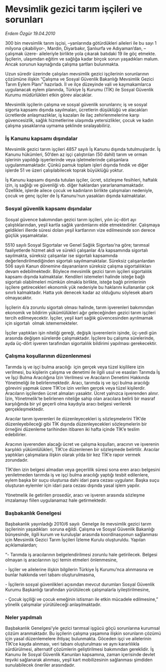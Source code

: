 # Mevsimlik gezici tarım işçileri ve sorunları

*Erdem Özgür 19.04.2010*

<div class="yazi"><p>300 bin mevsimlik tarım işçisi, –yanlarında götürdükleri aileleri ile bu sayı 1 milyona çıkabiliyor-, Mardin, Diyarbakır, Şanlıurfa ve Adıyaman’dan, –çalışmak üzere- aileleriyle birlikte yola çıkarak batıdaki 19 ile göç etmekte. İşçilerin, ulaşımdan eğitim ve sağlığa kadar birçok sorun yaşadıkları malum. Ancak sorunun kaynağında çalışma şartları bulunmakta. </p>
<p>Uzun süredir üzerinde çalışılan mevsimlik gezici işçilerinin sorunlarının çözümüne ilişkin “Çalışma ve Sosyal Güvenlik Bakanlığı Mevsimlik Gezici Tarım Eylem Planı” hazırladı. İl ve ilçe düzeyinde vali ve kaymakamlarca uygulanacak eylem planında, Türkiye İş Kurumu (TİK) ile Sosyal Güvenlik Kurumu müdürlükleri etkin görev alacaklar.</p>
<p>Mevsimlik işçilerin çalışma ve sosyal güvenlik sorunlarını; iş ve sosyal sigorta kapsamı dışında sayılmaları, ücretlerin düşüklüğü ve alacakları ücretlerde anlaşmazlıklar, iş kazaları ile ilaç zehirlenmelerine karşı güvencesizlik, sağlık hizmetlerine ulaşımda yetersizlikler, çocuk ve kadın çalışma yasaklarına uymama şeklinde sıralayabiliriz.</p>
<h3>İş Kanunu kapsamı dışındalar</h3>
<p>Mevsimlik gezici tarım işçileri 4857 sayılı İş Kanunu dışında tutulmuşlardır. İş Kanunu hükümleri, 50’den az işçi çalıştırılan (50 dahil) tarım ve orman işlerinin yapıldığı işyerlerinde veya işletmelerinde çalışanlara uygulanmamaktadır. Çünkü pamuk toplam işleri dışında fındık ve diğer işlerde 51 ve üzeri çalışılabilecek toprak büyüklüğü yoktur. </p>
<p>İş Kanunu kapsamı dışında tutulan işçiler, ücret, sözleşme fesihleri, haftalık izin, iş sağlığı ve güvenliği vb. diğer haklardan yararlanamamaktadır. Özellikle, işlerde ailece çocuk ve kadınların birlikte çalışmaları nedeniyle, çocuk ve genç işçiler de İş Kanunu’nun yasakları dışında kalmaktalar. </p>
<h3>Sosyal güvenlik kapsamı dışındalar</h3>
<p>Sosyal güvence bakımından gezici tarım işçileri, yılın üç-dört ayı çalıştıklarından, yeşil kartla sağlık yardımlarını elde etmektedirler. Çalışmaya geldikleri illerde süresi dolan yeşil kartlarının vize edilmesinde son derece güçlük yaşamaktalar. </p>
<p>5510 sayılı Sosyal Sigortalar ve Genel Sağlık Sigortası’na göre; tarımsal faaliyetlerde hizmet akdi ve sürekli çalışanlar 4/a kapsamında sigortalı sayılmakta, süreksiz çalışanlar ise sigortalı kapsamında değerlendirilmediğinden sigortalı sayılmamaktalar. Süreksiz çalışanlardan 506 sayılı Kanun dönemine dayananların süreksiz çalışma sigortalılıkları devam edebilmektedir. Böylece mevsimlik gezici tarım işçileri sigortalılık kapsamı dışında kalmaktalar. Kendileri istemeleri halinde isteğe bağlı sigortalı olabilmeleri mümkün olmakla birlikte, isteğe bağlı primlerinin işçilere getirecekleri ekonomik yük nedeniyle bu haklarını kullananlar çok sınırlı kalmaktadır. Hatta yok denecek kadar az olduğunu söylesek abartı olmayacaktır. </p>
<p>İşçilerin 4/a zorunlu sigortalı olması halinde, tarım işverenleri bakımından ekonomik ve bildirim yükümlülükleri ağır geleceğinden gezici tarım işçileri tercih edilmeyecektir. İşçiler, yeşil kart sağlık güvencesinden ayrılmamak için sigortalı  olmak istememekteler.</p>
<p>İşçiler yaptıkları işin niteliği gereği, değişik işverenlerin işinde, üç-yedi gün arasında değişen sürelerde çalışmaktadır. İşçilere bu çalışma sürelerinde, ayda üç-dört işveren tarafından sigortalılık bildirimi yapılması gerekecektir. </p>
<h3>Çalışma koşullarının düzenlenmesi</h3>
<p>Tarımda iş ve işçi bulma aracılığı  için gerçek veya tüzel kişililere izin verilmesi, bu kişilerin çalışma ve denetimi ile ilgili usul ve esasları Tarımda İş ve İşçi Bulma Aracılığına İzin Verilmesi ve Aracıların Denetimi Hakkında Yönetmeliği ile belirlenmektedir. Aracı, tarımda iş ve işçi bulma aracılığı görevini yapmak üzere TİK’ce izin verilen gerçek veya tüzel kişilerdir. Aracıların işçilerden ücret almaları yasaktır. Ücret yalnızca işverenden alınır. İzin, Yönetmelik’te belirlenen niteliğe sahip olan aracılara belirli bir masraf karşılığında bir yıl geçerli olma kaydıyla aracı belgesi verilerek gerçekleşmektedir.</p>
<p>Aracılar tarım işverenleri ile düzenleyecekleri iş sözleşmelerini TİK’de düzenleyebileceği gibi TİK dışında düzenleyecekleri sözleşmelerin bir örneğini düzenleme tarihinden itibaren iki hafta içinde TİK’e teslim edebilirler. </p>
<p>Aracının işverenden alacağı ücret ve çalışma koşulları, aracının ve işverenin karşılıklı yükümlülükleri, TİK’ce düzenlenen bir sözleşmede belirtilir. Aracılar yaptıkları çalışmalara ilişkin olarak yılda bir kez TİK’e rapor vermek zorundadır. </p>
<p>TİK’den izin belgesi almadan veya geçerlilik süresi sona eren aracı belgesini yeniletmeden tarımda iş ve işçi bulma aracılığı yaptığı tesbit edilenlere, eylem başka bir suçu oluştursa dahi idari para cezası uygulanır. Başka suçu oluşturan eylemler için idari para cezası dışında yasal işlem yapılır.</p>
<p>Yönetmelik ile getirilen prosedür, aracı ve işveren arasında sözleşme imzalamayı fiilen uygulanamaz hale getirmektedir.  </p>
<h3>Başbakanlık Genelgesi </h3>
<p>Başbakanlık yayınladığı 2010/6 sayılı  Genelge ile mevsimlik gezici tarım işçilerinin yaşadıkları  soruna eğildi. Çalışma ve Sosyal Güvenlik Bakanlığı bünyesinde, ilgili kurum ve kuruluşlar arasında koordinasyonun sağlanması için Mevsimlik Gezici Tarım İşçileri İzleme Kurulu oluşturuldu. Yapılan açıklamalardan;</p>
<p>“- Tarımda iş aracılarının belgelendirilmesi zorunlu hale getirilecek. Belgesi olmayan iş aracılarının işçi temin etmeleri önlenmesine,</p>
<p>- İşçiler ve ailelerine ilişkin bilgilerin Türkiye İş Kurumu’nca alınmasına ve bunlar hakkında veri tabanı oluşturulmasına,</p>
<p>- İşçilerin sosyal güvenlikleri açısından mevcut durumları Sosyal Güvenlik Kurumu Başkanlığı tarafından yürütülecek çalışmalarla iyileştirilmesine,</p>
<p>- Çocuk işçiliği ve çocuk emeğinin istismarı ile etkin mücadele edilmesine,” yönelik çalışmalar yürütüleceği anlaşılmaktadır.  </p>
<h3>Neler yapılmalı</h3>
<p>Başbakanlık Genelgesi’yle gezici tarımsal işgücü göçü sorunlarına kurumsal çözüm aranmaktadır. Bu işçilerin çalışma yaşamına ilişkin sorunların çözümü için yasal düzenlemelere ihtiyaç bulunmakta. Göceden işçi ve ailelerinin TİK’ce kayda alınması, veri tabanı oluşturulması ve aynı kararlılıkla sürdürülmesi, alternatif çözümlerin geliştirilmesi bakımından gereklidir. İş Kanunu ile Sosyal Güvenlik Kanunları kapsamına, zaman içerisinde devlet teşviki sağlanarak alınması, yeşil kart mobilizesinin sağlanması şimdiden sunulabilecek öneriler arasındadır.</p></div>
